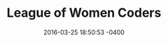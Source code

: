 ---
layout: post
title:  "League of Women Coders"
date:   2016-03-25 18:50:53 -0400
categories: member
name: League of Women Coders
description: Are you a woman* who loves programming and has been searching for a similar bunch of ladies to eat cupcakes and discuss code with? Are you happier discussing Ruby** than rubies over coffee? If so, you’ve come to the right place! We meet at least once a month to hack on projects, give casual 5-minute lightning talks, ask all of our technical questions, and toss around ideas together. It's a great way to make new friends, and to bounce ideas off each other to keep improving our coding skills. Think of it as a book club for coders. Yes, there will be tasty treats of the baked variety with coffee, tea, and juice (for the caffeine-averse). On hacknights, we have delicious pizza for all of your om-ing and nom-ing needs. We'd also love to bring in some interesting lady speakers, so let us know if you have anything you'd like to hear or talk about! 
logo: icons/leagueofwomencodersSQ.png
link: http://lwc.tech/
twitter: lwcHQ
---